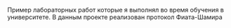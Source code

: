 Пример лабораторных работ которые я выполнял во время обучения в университете.
В данным проекте реализован протокол Фиата-Шамира
